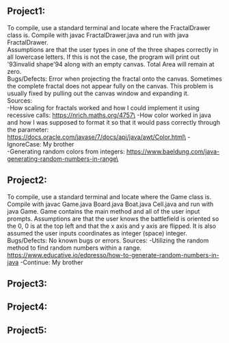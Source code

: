 ## Project1:
To compile, use a standard terminal and locate where the FractalDrawer class is. Compile with javac FractalDrawer.java and run with java FractalDrawer.\
Assumptions are that the user types in one of the three shapes correctly in all lowercase letters. If this is not the case, the program will print out \'93invalid shape\'94 along with an empty canvas. Total Area will remain at zero.\
Bugs/Defects: Error when projecting the fractal onto the canvas. Sometimes the complete fractal does not appear fully on the canvas. This problem is usually fixed by pulling out the canvas window and expanding it.\
Sources:\
-How scaling for fractals worked and how I could implement it using recessive calls: https://nrich.maths.org/4757\
-How color worked in java and how I was supposed to format it so that it would pass correctly through the parameter: https://docs.oracle.com/javase/7/docs/api/java/awt/Color.html\
-IgnoreCase: My brother\
-Generating random colors from integers: https://www.baeldung.com/java-generating-random-numbers-in-range\

## Project2:
To compile, use a standard terminal and locate where the Game class is. Compile with javac Game.java Board.java Boat.java Cell.java and run with java Game. Game contains the main method and all of the user input prompts.
Assumptions are that the user knows the battlefield is oriented so the 0, 0 is at the top left and that the x axis and y axis are flipped. It is also assumed the user inputs coordinates as integer (space) integer. 
Bugs/Defects: No known bugs or errors.
Sources:
-Utilizing the random method to find random numbers within a range. https://www.educative.io/edpresso/how-to-generate-random-numbers-in-java
-Continue: My brother

## Project3:

## Project4:

## Project5:
